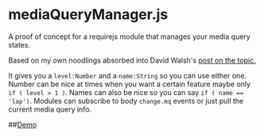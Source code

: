 # mediaQueryManager.js

A proof of concept for a requirejs module that manages your media query states.

Based on my own noodlings absorbed into David Walsh's [post on the topic.](http://davidwalsh.name/device-state-detection-css-media-queries-javascript)

It gives you a `level:Number` and a `name:String` so you can use either one. Number can be nice at times when you want a certain feature maybe only `if ( level > 1 )`. Names can also be nice so you can say `if ( name == 'lap')`. Modules can subscribe to body `change.mq` events or just pull the current media query info.

##[Demo](http://matthewlein.github.io/mediaQueryManager.js/)